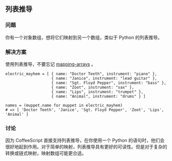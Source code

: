 ## 列表推导
### 问题
你有一个对象数组，想将它们映射到另一个数组，类似于 Python 的列表推导。
### 解决方案
使用列表推导，不要忘记 [mapping-arrays]( http://coffeescript-cookbook.github.io/chapters/arrays/mapping-arrays) 。
```
electric_mayhem = [ { name: "Doctor Teeth", instrument: "piano" },
                    { name: "Janice", instrument: "lead guitar" },
                    { name: "Sgt. Floyd Pepper", instrument: "bass" },
                    { name: "Zoot", instrument: "sax" },
                    { name: "Lips", instrument: "trumpet" },
                    { name: "Animal", instrument: "drums" } ]

names = (muppet.name for muppet in electric_mayhem)
# => [ 'Doctor Teeth', 'Janice', 'Sgt. Floyd Pepper', 'Zoot', 'Lips', 'Animal' ]
```
### 讨论
因为 CoffeeScript 直接支持列表推导，在你使用一个 Python 的语句时，他们会很好地起到作用。对于简单的映射，列表推导具有更好的可读性。但是对于复杂的转换或链式映射，映射数组可能更合适。

